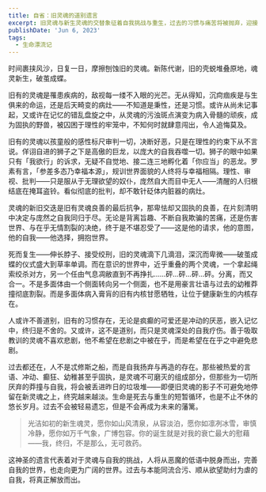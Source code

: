 ```yaml
---
title: 自省：旧灵魂的道别遗言
excerpt: 旧灵魂与新生灵魂的交替象征着自我挑战与重生，过去的习惯与痛苦将被抛弃，迎接更广阔的未来。灵魂的成长在于吸取教训，避免悲剧，最终实现自我解放与新生。
publishDate: 'Jun 6, 2023'
tags:
  - 生命漂流记
---
```


时间裹挟风沙，日复一日，摩擦刨蚀旧的灵魂。新陈代谢，旧的壳蜕堆叠原地，魂灵新生，破茧成蝶。

旧有的灵魂是罹患疾病的，敌视每一缕不入眼的光芒。无从得知，沉疴痼疾是与生俱来的命运，还是后天畸变的病灶——不知道是秉性，还是习惯。或许从尚未记事起，又或许在记忆的错乱盘旋之中，从灵魂的污浊斑点演变为病入骨髓的顽疾，成为固执的野兽，被囚困于理性的牢笼中，不知何时就肆意闯出，令人追悔莫及。

旧有的灵魂以孩童般的感性标尺审判一切，决断好恶，只是在理性的约束下从不言说。佯诩自进的狮子之下是高傲的巨龙，以庞大的自我吞噬一切。狮子的眼中如果只有「我欲行」的诉求，无疑不自觉地、接二连三地孵化着「你应当」的恶龙。罗素有言，「参差多态乃幸福本源」，规训世界面貌的人终将与幸福相隔。理性、审视、批判——只是服从于无理欲望的奴仆，庞然自大而目中无人——清醒的人归根结底在掩耳盗铃。看似彻底的批判，却不敢针砭体内脏器的病灶。

灵魂的新旧交迭是旧有灵魂良善的最后抗争，那卑怯却又固执的良善，在片刻清明中决定与庞然之自我同归于尽。无论是背离旨趣、不断自我欺骗的苦痛，还是伤害世界、与在乎无情割裂的决绝，终于是不堪忍受了——这是他的请求，他的意图，他的自我——他选择，拥抱世界。

死而复生——伸长脖子、接受绞刑，旧的灵魂滴下几滴泪，深沉而卑微——破茧成蝶的仪式盛大到草率单调。而在意识的世界中，近乎重叠的两个灵魂，一个拿起绳索绞杀对方，另一个任由气息凋敝直到不再挣扎……砰...砰...砰...砰。分离，而又合一。不是多面体由一个侧面转向另一个侧面，也不是用豪言壮语与过去的幼稚莽撞彻底割裂。而是多面体病入膏肓的旧有内核甘愿牺牲，让位于健康新生的内核存在。

人或许不善道别，旧有的习惯存在，无论是疯癫的可爱还是冲动的厌恶，嵌入记忆中，终归是不舍的。又或许，这不是道别，而只是灵魂深处的自我疗伤。善于吸取教训的灵魂不喜欢悲剧，他不希望在悲剧之中被在乎，而是希望在在乎之中避免悲剧。

过去都还在，人不是忒修斯之船，而是自我扬弃与再造的存在。那些被热爱的言语、冲动、癫狂、幼稚甚至乎固执，是灵魂不可磨灭的组成部分，但那些为一切所厌弃的莽撞与自我，将会被丢进昨日的垃圾堆——即便旧灵魂的影子不可避免地停留在新灵魂之上，终究越来越淡。生命是死去与重生的短暂循环，也是不止不休的悠长岁月。过去不会被轻易遗忘，但是不会再成为未来的藩篱。

> 光洁如初的新生魂灵，愿你如山风清泉，从容淡泊，愿你如凛冽冰雪，审慎冷静，愿你如万千气象，广博包容。你的诞生就是对我的衰亡最大的慰藉——我，终归，不是那么，无可救药。

这神圣的遗言代表着对于灵魂与自我的挑战，人将从恶魔的低语中脱身而出，完善自我的世界，也走向更为广阔的世界。过去与本能同流合污、顺从欲望助纣为虐的自我，将真正解放而出。

